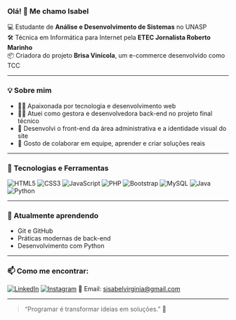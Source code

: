 ### Olá! 👋 Me chamo Isabel

💻 Estudante de **Análise e Desenvolvimento de Sistemas** no UNASP  
🛠️ Técnica em Informática para Internet pela **ETEC Jornalista Roberto Marinho**  
📦 Criadora do projeto **Brisa Vinícola**, um e-commerce desenvolvido como TCC

---

### 💡 Sobre mim
- 👩‍💻 Apaixonada por tecnologia e desenvolvimento web
- 👩‍🏫 Atuei como gestora e desenvolvedora back-end no projeto final técnico
- 🎨 Desenvolvi o front-end da área administrativa e a identidade visual do site
- 🤝 Gosto de colaborar em equipe, aprender e criar soluções reais

---

### 🧰 Tecnologias e Ferramentas

![HTML5](https://img.shields.io/badge/HTML5-E34F26?style=flat-square&logo=html5&logoColor=fff)
![CSS3](https://img.shields.io/badge/CSS3-1572B6?style=flat-square&logo=css3&logoColor=fff)
![JavaScript](https://img.shields.io/badge/JavaScript-F7DF1E?style=flat-square&logo=javascript&logoColor=000)
![PHP](https://img.shields.io/badge/PHP-777BB4?style=flat-square&logo=php&logoColor=fff)
![Bootstrap](https://img.shields.io/badge/Bootstrap-7952B3?style=flat-square&logo=bootstrap&logoColor=fff)
![MySQL](https://img.shields.io/badge/MySQL-4479A1?style=flat-square&logo=mysql&logoColor=fff)
![Java](https://img.shields.io/badge/Java-ED8B00?style=flat-square&logo=java&logoColor=white)
![Python](https://img.shields.io/badge/Python-3776AB?style=flat-square&logo=python&logoColor=fff)


---

### 🌱 Atualmente aprendendo
- Git e GitHub
- Práticas modernas de back-end
- Desenvolvimento com Python

---

### 📫 Como me encontrar:
[![LinkedIn](https://img.shields.io/badge/LinkedIn-0077B5?style=flat-square&logo=linkedin&logoColor=white)](https://www.linkedin.com/in/isabel-virginia-santos-da-paixao-2abb45231)
[![Instagram](https://img.shields.io/badge/@_ipaixao-E4405F?style=flat-square&logo=instagram&logoColor=white)](https://www.instagram.com/__ipaixao/)
📩 Email: sisabelvirginia@gmail.com

---

> “Programar é transformar ideias em soluções.” 🚀

